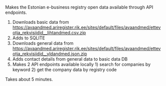 Makes the Estonian e-business registry open data available through API endpoints.

1. Downloads basic data from https://avaandmed.ariregister.rik.ee/sites/default/files/avaandmed/ettevotja_rekvisiidid__lihtandmed.csv.zip
2. Adds to SQLITE
3. Downloads general data from https://avaandmed.ariregister.rik.ee/sites/default/files/avaandmed/ettevotja_rekvisiidid__yldandmed.json.zip
4. Adds contact details from general data to basic data DB
5. Makes 2 API endpoints available locally 1) search for companies by keyword 2) get the company data by registry code

Takes about 5 minutes.

